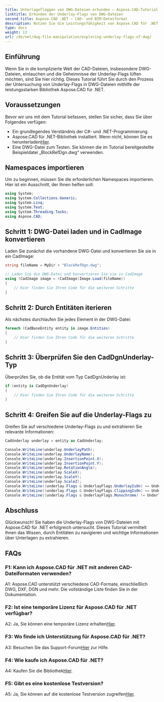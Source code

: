 ```yaml
---
title: Unterlageflaggen von DWG-Dateien erkunden – Aspose.CAD-Tutorial
linktitle: Erkunden der Underlay-Flags von DWG-Dateien
second_title: Aspose.CAD .NET – CAD- und BIM-Dateiformat
description: Nutzen Sie die Leistungsfähigkeit von Aspose.CAD für .NET beim Erkunden von DWG-Dateiunterlage-Flags. Folgen Sie unserer Schritt-für-Schritt-Anleitung.
type: docs
weight: 13
url: /de/net/dwg-file-manipulation/exploring-underlay-flags-of-dwg/
---
```

## Einführung

Wenn Sie in die komplizierte Welt der CAD-Dateien, insbesondere DWG-Dateien, eintauchen und die Geheimnisse der Underlay-Flags lüften möchten, sind Sie hier richtig. Dieses Tutorial führt Sie durch den Prozess der Untersuchung von Underlay-Flags in DWG-Dateien mithilfe der leistungsstarken Bibliothek Aspose.CAD für .NET.

## Voraussetzungen

Bevor wir uns mit dem Tutorial befassen, stellen Sie sicher, dass Sie über Folgendes verfügen:

- Ein grundlegendes Verständnis der C#- und .NET-Programmierung.
-  Aspose.CAD für .NET-Bibliothek installiert. Wenn nicht, können Sie es herunterladen[Hier](https://releases.aspose.com/cad/net/).
- Eine DWG-Datei zum Testen. Sie können die im Tutorial bereitgestellte Beispieldatei „BlockRefDgn.dwg“ verwenden.

## Namespaces importieren

Um zu beginnen, müssen Sie die erforderlichen Namespaces importieren. Hier ist ein Ausschnitt, der Ihnen helfen soll:

```csharp
using System;
using System.Collections.Generic;
using System.Linq;
using System.Text;
using System.Threading.Tasks;
using Aspose.CAD;

```

## Schritt 1: DWG-Datei laden und in CadImage konvertieren

Laden Sie zunächst die vorhandene DWG-Datei und konvertieren Sie sie in ein CadImage:

```csharp
string fileName = MyDir + "BlockRefDgn.dwg";

// Laden Sie die DWG-Datei und konvertieren Sie sie in CadImage
using (CadImage image = (CadImage)Image.Load(fileName))
{
    // Hier finden Sie Ihren Code für die weiteren Schritte
}
```

## Schritt 2: Durch Entitäten iterieren

Als nächstes durchlaufen Sie jedes Element in der DWG-Datei:

```csharp
foreach (CadBaseEntity entity in image.Entities)
{
    // Hier finden Sie Ihren Code für die weiteren Schritte
}
```

## Schritt 3: Überprüfen Sie den CadDgnUnderlay-Typ

Überprüfen Sie, ob die Entität vom Typ CadDgnUnderlay ist:

```csharp
if (entity is CadDgnUnderlay)
{
    // Hier finden Sie Ihren Code für die weiteren Schritte
}
```

## Schritt 4: Greifen Sie auf die Underlay-Flags zu

Greifen Sie auf verschiedene Underlay-Flags zu und extrahieren Sie relevante Informationen:

```csharp
CadUnderlay underlay = entity as CadUnderlay;

Console.WriteLine(underlay.UnderlayPath);
Console.WriteLine(underlay.UnderlayName);
Console.WriteLine(underlay.InsertionPoint.X);
Console.WriteLine(underlay.InsertionPoint.Y);
Console.WriteLine(underlay.RotationAngle);
Console.WriteLine(underlay.ScaleX);
Console.WriteLine(underlay.ScaleY);
Console.WriteLine(underlay.ScaleZ);
Console.WriteLine((underlay.Flags & UnderlayFlags.UnderlayIsOn) == UnderlayFlags.UnderlayIsOn);
Console.WriteLine((underlay.Flags & UnderlayFlags.ClippingIsOn) == UnderlayFlags.ClippingIsOn);
Console.WriteLine((underlay.Flags & UnderlayFlags.Monochrome) != UnderlayFlags.Monochrome);
```

## Abschluss

Glückwunsch! Sie haben die Underlay-Flags von DWG-Dateien mit Aspose.CAD für .NET erfolgreich untersucht. Dieses Tutorial vermittelt Ihnen das Wissen, durch Entitäten zu navigieren und wichtige Informationen über Unterlagen zu extrahieren.

## FAQs

### F1: Kann ich Aspose.CAD für .NET mit anderen CAD-Dateiformaten verwenden?

A1: Aspose.CAD unterstützt verschiedene CAD-Formate, einschließlich DWG, DXF, DGN und mehr. Die vollständige Liste finden Sie in der Dokumentation.

### F2: Ist eine temporäre Lizenz für Aspose.CAD für .NET verfügbar?

 A2: Ja, Sie können eine temporäre Lizenz erhalten[Hier](https://purchase.aspose.com/temporary-license/).

### F3: Wo finde ich Unterstützung für Aspose.CAD für .NET?

 A3: Besuchen Sie das Support-Forum[Hier](https://forum.aspose.com/c/cad/19) zur Hilfe.

### F4: Wie kaufe ich Aspose.CAD für .NET?

 A4: Kaufen Sie die Bibliothek[Hier](https://purchase.aspose.com/buy).

### F5: Gibt es eine kostenlose Testversion?

 A5: Ja, Sie können auf die kostenlose Testversion zugreifen[Hier](https://releases.aspose.com/).
